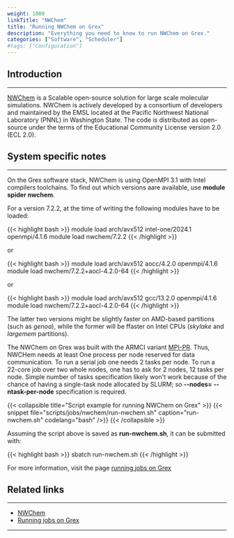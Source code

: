 ```yaml
---
weight: 1000
linkTitle: "NWChem"
title: "Running NWChem on Grex"
description: "Everything you need to know to run NWChem on Grex."
categories: ["Software", "Scheduler"]
#tags: ["Configuration"]
---
```


## Introduction
---

[NWChem](https://nwchemgit.github.io/) is a Scalable open-source solution for large scale molecular simulations. NWChem is actively developed by a consortium of developers and maintained by the EMSL located at the Pacific Northwest National Laboratory (PNNL) in Washington State. The code is distributed as open-source under the terms of the Educational Community License version 2.0 (ECL 2.0).

## System specific notes
---

On the Grex software stack, NWChem is using OpenMPI 3.1 with Intel compilers toolchains. To find out which versions aare available, use **module spider nwchem**.

For a version 7.2.2, at the time of writing the following modules have to be loaded:

{{< highlight bash >}}
module load arch/avx512 intel-one/2024.1 openmpi/4.1.6 
module load nwchem/7.2.2
{{< /highlight >}}

or

{{< highlight bash >}}
module load arch/avx512  aocc/4.2.0  openmpi/4.1.6
module load nwchem/7.2.2+aocl-4.2.0-64
{{< /highlight >}}

or

{{< highlight bash >}}
module load arch/avx512  gcc/13.2.0  openmpi/4.1.6 
module load nwchem/7.2.2+aocl-4.2.0-64
{{< /highlight >}}

The latter two versions might be slightly faster on AMD-based partitions (such as _genoa_), while the former will be ffaster on Intel CPUs (_skylake_ and _largemem_ partitions).

The NWChem on Grex was built with the ARMCI variant [MPI-PR](https://github.com/nwchemgit/nwchem/wiki/ARMCI). Thus, NWCHem needs at least One process per node reserved for data communication. To run a serial job one needs 2 tasks per node. To run a 22-core job over two whole nodes, one has to ask for 2 nodes, 12 tasks per node. Simple number of tasks specification likely won't work because of the chance of having a single-task node allocated by SLURM; so __-\-nodes= -\-ntask-per-node__ specification is required.

{{< collapsible title="Script example for running NWChem on Grex" >}}
{{< snippet
    file="scripts/jobs/nwchem/run-nwchem.sh"
    caption="run-nwchem.sh"
    codelang="bash"
/>}}
{{< /collapsible >}}

Assuming the script above is saved as __run-nwchem.sh__, it can be submitted with:

{{< highlight bash >}}
sbatch run-nwchem.sh
{{< /highlight >}}

For more information, visit the page [running jobs on Grex](running-jobs)

## Related links
---

* [NWChem](https://nwchemgit.github.io/) 
* [Running jobs on Grex](running-jobs)

---

<!-- {{< treeview display="tree" />}} -->

<!-- Changes and update:
* Last revision: Aug 28, 2024. 
-->
